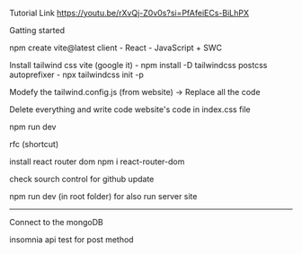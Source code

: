 Tutorial Link
https://youtu.be/rXvQj-Z0v0s?si=PfAfeiECs-BiLhPX

Gatting started

npm create vite@latest client
    - React
    - JavaScript + SWC

Install tailwind css vite (google it)
    - npm install -D tailwindcss postcss autoprefixer
    - npx tailwindcss init -p

Modefy the tailwind.config.js (from website) -> Replace all the code

Delete everything and write code website's code in index.css file


npm run dev

rfc (shortcut)

install react router dom
npm i react-router-dom

check sourch control for github update

npm run dev (in root folder) for also run server site 

------ 
Connect to the mongoDB


insomnia api test for post method